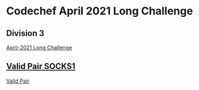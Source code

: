 # Codechef April 2021 Long Challenge
 ## Division 3



<a href="https://www.codechef.com/APRIL21C" target="_blank">April-2021 Long Challenge</a>

<h2> <a href = "https://www.codechef.com/APRIL21C/problems/SOCKS1"> Valid Pair SOCKS1 </a> </h2>
<a href="valid_pair.cpp" target="_blank">Valid Pair</a>
